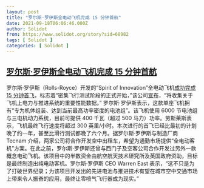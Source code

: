 ```yaml
---
layout: post
title: "罗尔斯·罗伊斯全电动飞机完成 15 分钟首航"
date: 2021-09-18T06:06:46.000Z
author: Solidot
from: https://www.solidot.org/story?sid=68982
tags: [ Solidot ]
categories: [ Solidot ]
---
```

<!--1631945206000-->
[罗尔斯·罗伊斯全电动飞机完成 15 分钟首航](https://www.solidot.org/story?sid=68982)
------

<div>
罗尔斯·罗伊斯（Rolls-Royce）开发的“Spirit of Innovation”全电动飞机<a href="https://www.engadget.com/rolls-royces-all-electric-aircraft-completes-15-minute-maiden-voyage-143051424.html">成功完成 15 分钟首飞</a>，标志着“密集飞行测试阶段的正式开始，”该公司<a href="https://www.rolls-royce.com/media/press-releases/2021/15-09-2021-rr-all-electric-spirit-of-innovation-takes-to-the-skies-for-the-first-time.aspx">宣布</a>，“将收集关于飞机上电力与推进系统的重要性能数据。” 罗尔斯·罗伊斯表示，这款单座飞机拥有“专为机体组装、达到当前最高功率密度的电池组”。该飞机使用 6000 节电池组与三电机动力系统，目前可提供 400 千瓦（超过 500 马力）功率。劳斯莱斯表示，飞机最终飞行速度将超过 300 英里/小时。本次进行的首飞已经比最初的计划晚了约一年，甚至比滑行测试都晚了六个月。据罗尔斯·罗伊斯与制造厂商 Tecnam 介绍，两家公司将合作开发空中出租车，希望为通勤市场提供“全电动客机”方案。在此之前，罗尔斯·罗伊斯还曾与西门子及空客公司合作开发过另外一款概念电动飞机。该项目中的半数资金由航空航天技术研究所及英国政府资助，目标是最终制造出纯电动客机。罗尔斯·罗伊斯 CEO Warren East 表示，“这不只是为了打破世界纪录；为该项目开发出的先进电池与推进技术有望在城市空中交通市场上带来令人振奋的应用，最终让零喷气飞行器成为现实。”
</div>
